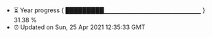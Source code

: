 - ⏳ Year progress { █████████▁▁▁▁▁▁▁▁▁▁▁▁▁▁▁▁▁▁▁▁▁ } 31.38 %
- ⏰ Updated on Sun, 25 Apr 2021 12:35:33 GMT

